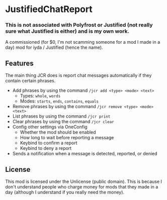 # JustifiedChatReport

### This is not associated with Polyfrost or Justified (not really sure what Justified is either) and is my own work.

A commissioned (for $0, I'm not scamming someone for a mod I made in a day) mod for iyda /
Justified (hence the name).

## Features

The main thing JCR does is report chat messages automatically if they contain certain phrases.

- Add phrases by using the command `/jcr add <type> <mode> <text>`
    - Types: `whole`, `words`
    - Modes: `starts`, `ends`, `contains`, `equals`
- Remove phrases by using the command `/jcr remove <type> <mode> <text>`
- List phrases by using the command `/jcr print`
- Clear phrases by using the command `/jcr clear`
- Config other settings via OneConfig
    - Whether the mod should be enabled
    - How long to wait before reporting a message
    - Keybind to confirm a report
    - Keybind to deny a report
- Sends a notification when a message is detected, reported, or denied

## License

This mod is licensed under the Unlicense (public domain). This is because I don't understand people who charge money for mods
that they made in a day (although I understand if you really need the money).
